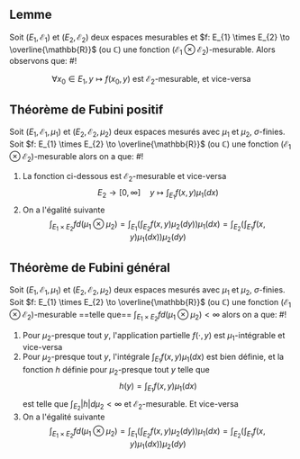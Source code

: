 ## Lemme
Soit $(E_{1}, \mathcal E_{1})$ et $(E_{2}, \mathcal E_{2})$ deux espaces mesurables et $f: E_{1} \times E_{2} \to \overline{\mathbb{R}}$ (ou $\mathbb{C}$) une fonction $(\mathcal E_{1} \otimes \mathcal E_{2})$-mesurable. Alors observons que: #!

$$
\forall x_{0} \in E_{1}, y \mapsto f(x_{0}, y) \text{ est } \mathcal E_{2}\text{-mesurable, et vice-versa}
$$
<!--ID: 1735577784382-->


## Théorème de Fubini positif
Soit $(E_{1}, \mathcal E_{1}, \mu_{1})$ et $(E_{2}, \mathcal E_{2}, \mu_{2})$ deux espaces mesurés avec $\mu_{1}$ et $\mu_{2}$, $\sigma$-finies. Soit $f: E_{1} \times E_{2} \to \overline{\mathbb{R}}$ (ou $\mathbb{C}$) une fonction $(\mathcal E_{1} \otimes \mathcal E_{2})$-mesurable alors on a que: #!

1) La fonction ci-dessous est $\mathcal E_{2}$-mesurable et vice-versa
$$
E_{2} \to [0, \infty] \quad y \mapsto \int_{E_{1}}f(x,y)\mu_{1}(dx)
$$
2) On a l'égalité suivante
$$
\int_{E_{1} \times E_{2}} f d(\mu_{1} \otimes \mu_{2}) = \int_{E_{1}}\left( \int_{E_{2}} f(x,y)\mu_{2}(dy)\right)\mu_{1}(dx) = \int_{E_{2}}\left( \int_{E_{1}} f(x,y)\mu_{1}(dx)\right)\mu_{2}(dy)
$$
<!--ID: 1735577784384-->


## Théorème de Fubini général
Soit $(E_{1}, \mathcal E_{1}, \mu_{1})$ et $(E_{2}, \mathcal E_{2}, \mu_{2})$ deux espaces mesurés avec $\mu_{1}$ et $\mu_{2}$, $\sigma$-finies. Soit $f: E_{1} \times E_{2} \to \overline{\mathbb{R}}$ (ou $\mathbb{C}$) une fonction $(\mathcal E_{1} \otimes \mathcal E_{2})$-mesurable ==telle que== $\int_{E_{1} \times E_{2}} f d(\mu_{1} \otimes \mu_{2}) < \infty$ alors on a que: #!

1) Pour $\mu_{2}$-presque tout $y$, l'application partielle $f(\cdot, y)$ est $\mu_{1}$-intégrable et vice-versa
2) Pour $\mu_{2}$-presque tout $y$, l'intégrale $\int_{E_{1}}f(x,y)\mu_{1}(dx)$ est bien définie, et la fonction $h$ définie pour $\mu_{2}$-presque tout $y$ telle que $$
h(y) = \int_{E_{1}}f(x,y) \mu_{1}(dx)
$$ est telle que $\int_{E_{2}} |h| d\mu_{2}< \infty$ et $\mathcal E_{2}$-mesurable. Et vice-versa
3) On a l'égalité suivante $$
\int_{E_{1} \times E_{2}} f d(\mu_{1} \otimes \mu_{2}) = \int_{E_{1}}\left( \int_{E_{2}} f(x,y)\mu_{2}(dy)\right)\mu_{1}(dx) = \int_{E_{2}}\left( \int_{E_{1}} f(x,y)\mu_{1}(dx)\right)\mu_{2}(dy)
$$
<!--ID: 1735577784386-->
